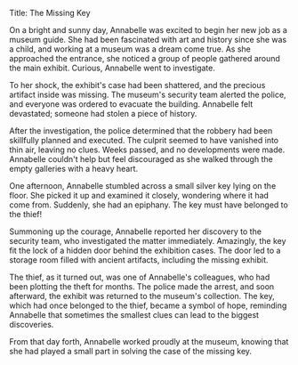 Title: The Missing Key

On a bright and sunny day, Annabelle was excited to begin her new job as a museum guide. She had been fascinated with art and history since she was a child, and working at a museum was a dream come true. As she approached the entrance, she noticed a group of people gathered around the main exhibit. Curious, Annabelle went to investigate.

To her shock, the exhibit's case had been shattered, and the precious artifact inside was missing. The museum's security team alerted the police, and everyone was ordered to evacuate the building. Annabelle felt devastated; someone had stolen a piece of history.

After the investigation, the police determined that the robbery had been skillfully planned and executed. The culprit seemed to have vanished into thin air, leaving no clues. Weeks passed, and no developments were made. Annabelle couldn't help but feel discouraged as she walked through the empty galleries with a heavy heart.

One afternoon, Annabelle stumbled across a small silver key lying on the floor. She picked it up and examined it closely, wondering where it had come from. Suddenly, she had an epiphany. The key must have belonged to the thief!

Summoning up the courage, Annabelle reported her discovery to the security team, who investigated the matter immediately. Amazingly, the key fit the lock of a hidden door behind the exhibition cases. The door led to a storage room filled with ancient artifacts, including the missing exhibit.

The thief, as it turned out, was one of Annabelle's colleagues, who had been plotting the theft for months. The police made the arrest, and soon afterward, the exhibit was returned to the museum's collection. The key, which had once belonged to the thief, became a symbol of hope, reminding Annabelle that sometimes the smallest clues can lead to the biggest discoveries.

From that day forth, Annabelle worked proudly at the museum, knowing that she had played a small part in solving the case of the missing key.